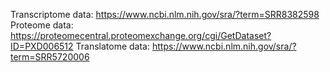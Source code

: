 Transcriptome data: https://www.ncbi.nlm.nih.gov/sra/?term=SRR8382598
Proteome data: https://proteomecentral.proteomexchange.org/cgi/GetDataset?ID=PXD006512
Translatome data: https://www.ncbi.nlm.nih.gov/sra/?term=SRR5720006
